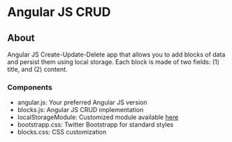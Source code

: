 # Angular JS CRUD

## About

Angular JS Create-Update-Delete app that allows you to add blocks of data and persist them using local storage.  Each block is made of two fields: (1) title, and (2) content. 

### Components
* angular.js: Your preferred Angular JS version
* blocks.js: Angular JS CRUD implementation
* localStorageModule: Customized module available [here](https://github.com/grevory/angular-local-storage/blob/master/angular-local-storage.js)
* bootstrapp.css: Twitter Bootstrapp for standard styles
* blocks.css: CSS customization



